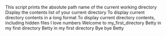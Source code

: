 This script prints the absolute path name of the current working directory
Display the contents list of your current directory
To display current directory contents in a long format
To display current directory contents, including hidden files
 I love numbers
Welcome to my_first_directory
Betty in my first directory
Betty in my first directory
Bye bye Betty
